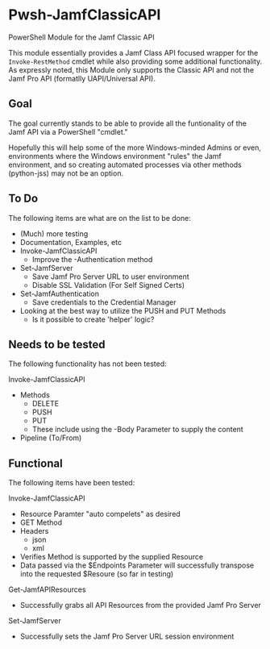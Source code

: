 Pwsh-JamfClassicAPI
======

PowerShell Module for the Jamf Classic API

This module essentially provides a Jamf Class API focused wrapper for the `Invoke-RestMethod` cmdlet while also providing some additional functionality.  As expressly noted, this Module only supports the Classic API and not the Jamf Pro API (formatlly UAPI/Universal API).

## Goal ##

The goal currently stands to be able to provide all the funtionality of the Jamf API via a PowerShell "cmdlet."

Hopefully this will help some of the more Windows-minded Admins or even, environments where the Windows environment "rules" the Jamf environment, and so creating automated processes via other methods (python-jss) may not be an option.


## To Do ##

The following items are what are on the list to be done:

  * (Much) more testing
  * Documentation, Examples, etc
  * Invoke-JamfClassicAPI
    * Improve the -Authentication method
  * Set-JamfServer
    * Save Jamf Pro Server URL to user environment
    * Disable SSL Validation (For Self Signed Certs)
  * Set-JamfAuthentication
    * Save credentials to the Credential Manager
  * Looking at the best way to utilize the PUSH and PUT Methods
    * Is it possible to create 'helper' logic?

## Needs to be tested ##

The following functionality has not been tested:

Invoke-JamfClassicAPI
  * Methods
    * DELETE
    * PUSH
    * PUT
    * These include using the -Body Parameter to supply the content
  * Pipeline (To/From)


## Functional ##

The following items have been tested:

Invoke-JamfClassicAPI
  * Resource Paramter "auto compelets" as desired
  * GET Method
  * Headers
    * json
    * xml
  * Verifies Method is supported by the supplied Resource
  * Data passed via the $Endpoints Parameter will successfully transpose into the requested $Resoure (so far in testing)

Get-JamfAPIResources
  * Successfully grabs all API Resources from the provided Jamf Pro Server

Set-JamfServer
  * Successfully sets the Jamf Pro Server URL session environment


